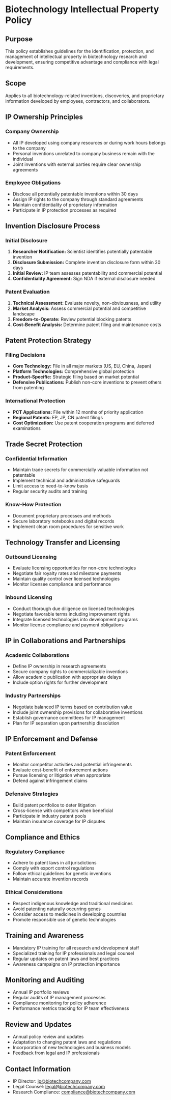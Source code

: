 # Biotechnology Intellectual Property Policy

## Purpose
This policy establishes guidelines for the identification, protection, and management of intellectual property in biotechnology research and development, ensuring competitive advantage and compliance with legal requirements.

## Scope
Applies to all biotechnology-related inventions, discoveries, and proprietary information developed by employees, contractors, and collaborators.

## IP Ownership Principles

### Company Ownership
- All IP developed using company resources or during work hours belongs to the company
- Personal inventions unrelated to company business remain with the individual
- Joint inventions with external parties require clear ownership agreements

### Employee Obligations
- Disclose all potentially patentable inventions within 30 days
- Assign IP rights to the company through standard agreements
- Maintain confidentiality of proprietary information
- Participate in IP protection processes as required

## Invention Disclosure Process

### Initial Disclosure
1. **Researcher Notification:** Scientist identifies potentially patentable invention
2. **Disclosure Submission:** Complete invention disclosure form within 30 days
3. **Initial Review:** IP team assesses patentability and commercial potential
4. **Confidentiality Agreement:** Sign NDA if external disclosure needed

### Patent Evaluation
1. **Technical Assessment:** Evaluate novelty, non-obviousness, and utility
2. **Market Analysis:** Assess commercial potential and competitive landscape
3. **Freedom-to-Operate:** Review potential blocking patents
4. **Cost-Benefit Analysis:** Determine patent filing and maintenance costs

## Patent Protection Strategy

### Filing Decisions
- **Core Technology:** File in all major markets (US, EU, China, Japan)
- **Platform Technologies:** Comprehensive global protection
- **Product-Specific:** Strategic filing based on market potential
- **Defensive Publications:** Publish non-core inventions to prevent others from patenting

### International Protection
- **PCT Applications:** File within 12 months of priority application
- **Regional Patents:** EP, JP, CN patent filings
- **Cost Optimization:** Use patent cooperation programs and deferred examinations

## Trade Secret Protection

### Confidential Information
- Maintain trade secrets for commercially valuable information not patentable
- Implement technical and administrative safeguards
- Limit access to need-to-know basis
- Regular security audits and training

### Know-How Protection
- Document proprietary processes and methods
- Secure laboratory notebooks and digital records
- Implement clean room procedures for sensitive work

## Technology Transfer and Licensing

### Outbound Licensing
- Evaluate licensing opportunities for non-core technologies
- Negotiate fair royalty rates and milestone payments
- Maintain quality control over licensed technologies
- Monitor licensee compliance and performance

### Inbound Licensing
- Conduct thorough due diligence on licensed technologies
- Negotiate favorable terms including improvement rights
- Integrate licensed technologies into development programs
- Monitor license compliance and payment obligations

## IP in Collaborations and Partnerships

### Academic Collaborations
- Define IP ownership in research agreements
- Secure company rights to commercializable inventions
- Allow academic publication with appropriate delays
- Include option rights for further development

### Industry Partnerships
- Negotiate balanced IP terms based on contribution value
- Include joint ownership provisions for collaborative inventions
- Establish governance committees for IP management
- Plan for IP separation upon partnership dissolution

## IP Enforcement and Defense

### Patent Enforcement
- Monitor competitor activities and potential infringements
- Evaluate cost-benefit of enforcement actions
- Pursue licensing or litigation when appropriate
- Defend against infringement claims

### Defensive Strategies
- Build patent portfolios to deter litigation
- Cross-license with competitors when beneficial
- Participate in industry patent pools
- Maintain insurance coverage for IP disputes

## Compliance and Ethics

### Regulatory Compliance
- Adhere to patent laws in all jurisdictions
- Comply with export control regulations
- Follow ethical guidelines for genetic inventions
- Maintain accurate invention records

### Ethical Considerations
- Respect indigenous knowledge and traditional medicines
- Avoid patenting naturally occurring genes
- Consider access to medicines in developing countries
- Promote responsible use of genetic technologies

## Training and Awareness
- Mandatory IP training for all research and development staff
- Specialized training for IP professionals and legal counsel
- Regular updates on patent laws and best practices
- Awareness campaigns on IP protection importance

## Monitoring and Auditing
- Annual IP portfolio reviews
- Regular audits of IP management processes
- Compliance monitoring for policy adherence
- Performance metrics tracking for IP team effectiveness

## Review and Updates
- Annual policy review and updates
- Adaptation to changing patent laws and regulations
- Incorporation of new technologies and business models
- Feedback from legal and IP professionals

## Contact Information
- IP Director: ip@biotechcompany.com
- Legal Counsel: legal@biotechcompany.com
- Research Compliance: compliance@biotechcompany.com